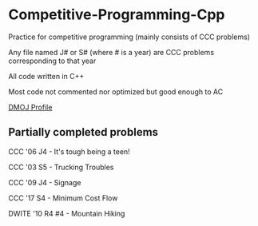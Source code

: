 # Competitive-Programming-Cpp
Practice for competitive programming (mainly consists of CCC problems)

Any file named J# or S# (where # is a year) are CCC problems corresponding to that year

All code written in C++

Most code not commented nor optimized but good enough to AC

[DMOJ Profile](https://dmoj.ca/user/RyanLi)

## Partially completed problems
CCC '06 J4 - It's tough being a teen!

CCC '03 S5 - Trucking Troubles

CCC '09 J4 - Signage

CCC '17 S4 - Minimum Cost Flow

DWITE '10 R4 #4 - Mountain Hiking
